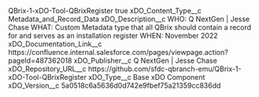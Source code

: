 <?xml version="1.0" encoding="UTF-8"?>
<CustomMetadata xmlns="http://soap.sforce.com/2006/04/metadata" xmlns:xsi="http://www.w3.org/2001/XMLSchema-instance" xmlns:xsd="http://www.w3.org/2001/XMLSchema">
    <label>QBrix-1-xDO-Tool-QBrixRegister</label>
    <protected>true</protected>
    <values>
        <field>xDO_Content_Type__c</field>
        <value xsi:type="xsd:string">Metadata_and_Record_Data</value>
    </values>
    <values>
        <field>xDO_Description__c</field>
        <value xsi:type="xsd:string">WHO: Q NextGen | Jesse Chase
                    WHAT: Custom Metadata type that all QBrix should contain a record for and serves as an installation register
                    WHEN: November 2022</value>
    </values>
    <values>
        <field>xDO_Documentation_Link__c</field>
        <value xsi:type="xsd:string">https://confluence.internal.salesforce.com/pages/viewpage.action?pageId=487362018</value>
    </values>
    <values>
        <field>xDO_Publisher__c</field>
        <value xsi:type="xsd:string">Q NextGen | Jesse Chase</value>
    </values>
    <values>
        <field>xDO_Repository_URL__c</field>
        <value xsi:type="xsd:string">https://github.com/sfdc-qbranch-emu/QBrix-1-xDO-Tool-QBrixRegister</value>
    </values>
    <values>
        <field>xDO_Type__c</field>
        <value xsi:type="xsd:string">Base xDO Component</value>
    </values>
    <values>
        <field>xDO_Version__c</field>
        <value xsi:type="xsd:string">5a0518c6a5636d0d742e9fbef75a21359cc836dd</value>
    </values>
</CustomMetadata>
